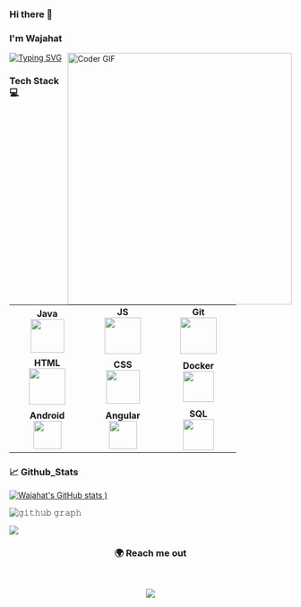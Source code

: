 ### Hi there 👋
### I'm Wajahat

[![Typing SVG](https://readme-typing-svg.herokuapp.com?vCenter=true&width=700&lines=Techno-Functional+Consultant+and+FinTech+Engineer;Java+Developer+with+4%2B+Years+Experience;Passionate+about+making+everthing+around+me+automated)](https://git.io/typing-svg)
<img align="right"  src="https://github.com/ankitwarbhe/ankitwarbhe/blob/master/developer.gif" alt="Coder GIF" width="400" height="450">


### Tech Stack :computer:
<br>
<table width="300">
<tbody>
 <tr>
<td align="center" width="20%">
<span><b><center>Java</center></b></span> 
<img height=60px src="https://img.icons8.com/nolan/128/java-coffee-cup-logo.png"> 
</td>

<td align="center" width="20%">
<span><b><center>JS</center></b></span> 
<img height=65px src="https://img.icons8.com/nolan/128/javascript.png"> 
</td>

   <td align="center" width="20%">
<span><b><center>Git</center></b></span> 
<img height=65px src="https://img.icons8.com/nolan/128/git.png"> 
</td>
</tr>

<tr>
<td align="center" width="20%">
<span><b><center>HTML</center></b></span> 
<img height=65px src="https://img.icons8.com/nolan/96/html.png"> 
</td>
  
  <td align="center" width="20%">
<span><b><center>CSS</center></b></span> 
<img height=60px src="https://img.icons8.com/nolan/96/css-filetype.png"> 
</td>



<td align="center" width="20%">
<span><b><center>Docker</center></b></span> 
<img height=55px src="https://img.icons8.com/nolan/64/docker.png"> 
</td>
</tr>

<tr>
<td align="center" width="20%">
<span><b><center>Android</center></b></span> 
<img height=50px src="https://img.icons8.com/nolan/96/android.png"> 
</td>

<td align="center" width="20%">
<span><b><center>Angular</center></b></span> 
<img height=50px src="https://img.icons8.com/nolan/64/angularjs.png"> 
</td>



<td align="center" width="20%">
<span><b><center>SQL</center></b></span> 
<img height=55px src="https://img.icons8.com/nolan/96/sql.png"> 
</td>
</tr>

</tbody>
</table>

### 📈 Github_Stats

[![Wajahat's GitHub stats](https://github-readme-stats.vercel.app/api?username=wajahatrahman&include_all_commits=true&count_private=true&show_icons=true&theme=tokyonight)
)](https://github.com/wajahatrahman/github-readme-stats)

![𝚐𝚒𝚝𝚑𝚞𝚋 𝚐𝚛𝚊𝚙𝚑](https://activity-graph.herokuapp.com/graph?username=wajahatrahman&theme=react-dark&area=true)

![](https://github-readme-streak-stats.herokuapp.com/?user=wajahatrahman&theme=tokyonight&hide_border=true)


<h3 align="center"> 🌍 Reach me out </h3>
<br />
<p align="center">
<a href="https://pk.linkedin.com/in/wajahat-rahman-067bb410b"><img src="https://img.shields.io/badge/linkedin-%230077B5.svg?&style=for-the-badge&logo=linkedin&logoColor=white"/></a>
</p>

